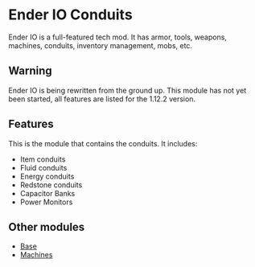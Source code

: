 # Ender IO Conduits
Ender IO is a full-featured tech mod. It has armor, tools, weapons, machines, conduits, inventory management, mobs, etc.

## Warning
Ender IO is being rewritten from the ground up. This module has not yet been started, all features are listed for the 1.12.2 version.

## Features
This is the module that contains the conduits. It includes:
- Item conduits
- Fluid conduits
- Energy conduits
- Redstone conduits
- Capacitor Banks
- Power Monitors

## Other modules
- [Base](https://modrinth.com/mod/enderio-base)
- [Machines](https://modrinth.com/mod/enderio-decor)